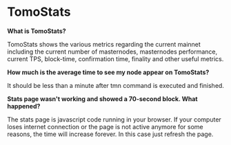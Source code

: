 # TomoStats

**What is TomoStats?**

TomoStats shows the various metrics regarding the current mainnet including the current number of masternodes, masternodes performance, current TPS, block-time, confirmation time, finality and other useful metrics.

**How much is the average time to see my node appear on TomoStats?**

It should be less than a minute after tmn command is executed and finished.

**Stats page wasn't working and showed a 70-second block. What happened?**

The stats page is javascript code running in your browser. If your computer loses internet connection or the page is not active anymore for some reasons, the time will increase forever. In this case just refresh the page.

